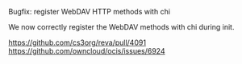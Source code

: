 Bugfix: register WebDAV HTTP methods with chi

We now correctly register the WebDAV methods with chi during init.

https://github.com/cs3org/reva/pull/4091
https://github.com/owncloud/ocis/issues/6924